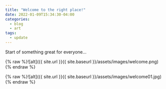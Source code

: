 ```yaml
---
title: "Welcome to the right place!"
date: 2022-01-09T15:34:30-04:00
categories:
  - blog
  - art
tags:
  - update
---
```


Start of something great for everyone...


{% raw %}![alt]({{ site.url }}{{ site.baseurl }}/assets/images/welcome.png){% endraw %}


{% raw %}![alt]({{ site.url }}{{ site.baseurl }}/assets/images/welcome01.jpg){% endraw %}


